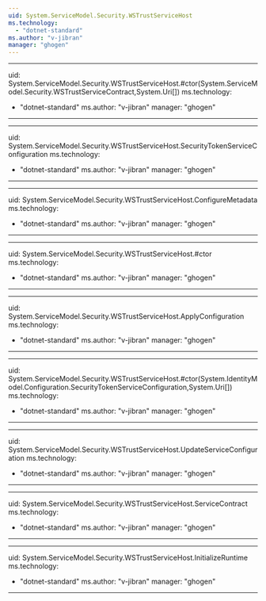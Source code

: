 ```yaml
---
uid: System.ServiceModel.Security.WSTrustServiceHost
ms.technology: 
  - "dotnet-standard"
ms.author: "v-jibran"
manager: "ghogen"
---
```


---
uid: System.ServiceModel.Security.WSTrustServiceHost.#ctor(System.ServiceModel.Security.WSTrustServiceContract,System.Uri[])
ms.technology: 
  - "dotnet-standard"
ms.author: "v-jibran"
manager: "ghogen"
---

---
uid: System.ServiceModel.Security.WSTrustServiceHost.SecurityTokenServiceConfiguration
ms.technology: 
  - "dotnet-standard"
ms.author: "v-jibran"
manager: "ghogen"
---

---
uid: System.ServiceModel.Security.WSTrustServiceHost.ConfigureMetadata
ms.technology: 
  - "dotnet-standard"
ms.author: "v-jibran"
manager: "ghogen"
---

---
uid: System.ServiceModel.Security.WSTrustServiceHost.#ctor
ms.technology: 
  - "dotnet-standard"
ms.author: "v-jibran"
manager: "ghogen"
---

---
uid: System.ServiceModel.Security.WSTrustServiceHost.ApplyConfiguration
ms.technology: 
  - "dotnet-standard"
ms.author: "v-jibran"
manager: "ghogen"
---

---
uid: System.ServiceModel.Security.WSTrustServiceHost.#ctor(System.IdentityModel.Configuration.SecurityTokenServiceConfiguration,System.Uri[])
ms.technology: 
  - "dotnet-standard"
ms.author: "v-jibran"
manager: "ghogen"
---

---
uid: System.ServiceModel.Security.WSTrustServiceHost.UpdateServiceConfiguration
ms.technology: 
  - "dotnet-standard"
ms.author: "v-jibran"
manager: "ghogen"
---

---
uid: System.ServiceModel.Security.WSTrustServiceHost.ServiceContract
ms.technology: 
  - "dotnet-standard"
ms.author: "v-jibran"
manager: "ghogen"
---

---
uid: System.ServiceModel.Security.WSTrustServiceHost.InitializeRuntime
ms.technology: 
  - "dotnet-standard"
ms.author: "v-jibran"
manager: "ghogen"
---
